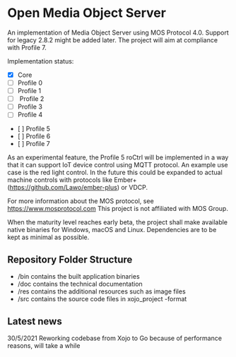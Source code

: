 # Open Media Object Server
An implementation of Media Object Server using MOS Protocol 4.0. Support for legacy 2.8.2 might be added later.
The project will aim at compliance with Profile 7.

Implementation status:
* [x]  Core
* [ ]  Profile 0
* [ ]  Profile 1
* [ ]  Profile 2
* [ ]  Profile 3
* [ ]  Profile 4
* [ ]  Profile 5
* [ ]  Profile 6
* [ ]  Profile 7

As an experimental feature, the Profile 5 roCtrl will be implemented in a way that it can support IoT device
control using MQTT protocol. An example use case is the red light control. In the future this could be expanded to actual machine controls with protocols like Ember+ (https://github.com/Lawo/ember-plus) or VDCP.

For more information about the MOS protocol, see https://www.mosprotocol.com
This project is not affiliated with MOS Group.

When the maturity level reaches early beta, the project shall make available native binaries for Windows, macOS and Linux. Dependencies are to be kept as minimal as possible.

## Repository Folder Structure
- /bin contains the built application binaries
- /doc contains the technical documentation
- /res contains the additional resources such as image files
- /src contains the source code files in xojo_project -format

## Latest news

30/5/2021   Reworking codebase from Xojo to Go because of performance reasons, will take a while
